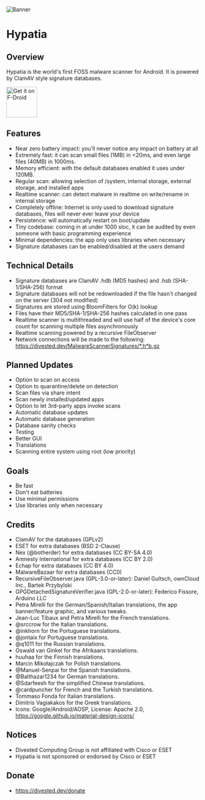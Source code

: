 ![Banner](https://divestos.org/images/featureGraphics/Hypatia.png)

Hypatia
=======

Overview
--------
Hypatia is the world's first FOSS malware scanner for Android. It is powered by ClamAV style signature databases.

[<img src="https://fdroid.gitlab.io/artwork/badge/get-it-on.png"
     alt="Get it on F-Droid"
     height="80">](https://f-droid.org/packages/us.spotco.malwarescanner/)

Features
--------
- Near zero battery impact: you'll never notice any impact on battery at all
- Extremely fast: it can scan small files (1MB) in <20ms, and even large files (40MB) in 1000ms.
- Memory efficient: with the default databases enabled it uses under 120MB.
- Regular scan: allowing selection of /system, internal storage, external storage, and installed apps
- Realtime scanner: can detect malware in realtime on write/rename in internal storage
- Completely offline: Internet is only used to download signature databases, files will never ever leave your device
- Persistence: will automatically restart on boot/update
- Tiny codebase: coming in at under 1000 sloc, it can be audited by even someone with basic programming experience
- Minimal dependencies: the app only uses libraries when necessary
- Signature databases can be enabled/disabled at the users demand

Technical Details
------------------
- Signature databases are ClamAV .hdb (MD5 hashes) and .hsb (SHA-1/SHA-256) format
- Signature databases will not be redownloaded if the file hasn't changed on the server (304 not modified)
- Signatures are stored using BloomFilters for O(k) lookup
- Files have their MD5/SHA-1/SHA-256 hashes calculated in one pass
- Realtime scanner is multithreaded and will use half of the device's core count for scanning multiple files asynchronously
- Realtime scanning powered by a recursive FileObserver
- Network connections will be made to the following: https://divested.dev/MalwareScannerSignatures/*.h*b.gz

Planned Updates
----------------
- Option to scan on access
- Option to quarantine/delete on detection
- Scan files via share intent
- Scan newly installed/updated apps
- Option to let 3rd-party apps invoke scans
- Automatic database updates
- Automatic database generation
- Database sanity checks
- Testing
- Better GUI
- Translations
- Scanning entire system using root (low priority)

Goals
-----
- Be fast
- Don't eat batteries
- Use minimal permissions
- Use libraries only when necessary

Credits
-------
- ClamAV for the databases (GPLv2)
- ESET for extra databases (BSD 2-Clause)
- Nex (@botherder) for extra databases (CC BY-SA 4.0)
- Amnesty International for extra databases (CC BY 2.0)
- Echap for extra databases (CC BY 4.0)
- MalwareBazaar for extra databases (CC0)
- RecursiveFileObserver.java (GPL-3.0-or-later): Daniel Gultsch, ownCloud Inc., Bartek Przybylski
- GPGDetachedSignatureVerifier.java (GPL-2.0-or-later): Federico Fissore, Arduino LLC
- Petra Mirelli for the German/Spanish/Italian translations, the app banner/feature graphic, and various tweaks.
- Jean-Luc Tibaux and Petra Mirelli for the French translations.
- @srccrow for the Italian translations.
- @inkhorn for the Portuguese translations.
- @jontaix for Portuguese translations.
- @q1011 for the Russian translations.
- Oswald van Ginkel for the Afrikaans translations.
- huuhaa for the Finnish translations.
- Marcin Mikołajczak for Polish translations.
- @Manuel-Senpai for the Spanish translations.
- @Balthazar1234 for German translations.
- @Sdarfeesh for the simplified Chinese translations.
- @cardpuncher for French and the Turkish translations.
- Tommaso Fonda for Italian translations.
- Dimitris Vagiakakos for the Greek translations.
- Icons: Google/Android/AOSP, License: Apache 2.0, https://google.github.io/material-design-icons/

Notices
-------
- Divested Computing Group is not affiliated with Cisco or ESET
- Hypatia is not sponsored or endorsed by Cisco or ESET

Donate
-------
- https://divested.dev/donate
